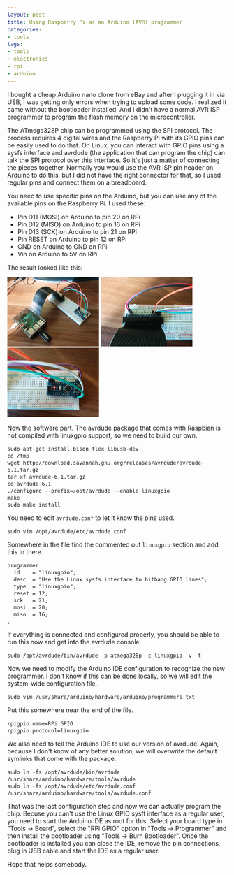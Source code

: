 ```yaml
---
layout: post
title: Using Raspberry Pi as an Arduino (AVR) programmer
categories:
- tools
tags:
- tools
- electronics
- rpi
- arduino
---
```


I bought a cheap Arduino nano clone from eBay and after I plugging it in via
USB, I was getting only errors when trying to upload some code. I realized
it came without the bootloader installed. And I didn't have a normal AVR ISP
programmer to program the flash memory on the microcontroller.

The ATmega328P chip can be programmed using the SPI protocol. The process
requires 4 digital wires and the Raspberry Pi with its GPIO pins
can be easily used to do that. On Linux, you can interact with GPIO pins
using a sysfs interface and avrdude (the application that can program the chip)
can talk the SPI protocol over this interface. So it's just a
matter of connecting the pieces together. Normally you would use
the AVR ISP pin header on Arduino to do this, but I did not have the
right connector for that, so I used regular pins and connect them on a
breadboard.

You need to use specific pins on the Arduino, but you can use
any of the available pins on the Raspberry Pi. I used these:

 * Pin D11 (MOSI) on Arduino to pin 20 on RPi
 * Pin D12 (MISO) on Arduino to pin 16 on RPi
 * Pin D13 (SCK) on Arduino to pin 21 on RPi
 * Pin RESET on Arduino to pin 12 on RPi
 * GND on Arduino to GND on RPi
 * Vin on Arduino to 5V on RPi

The result looked like this:

<a href="/uploads/rpi-arduino/IMG_20150202_145746.jpg">
  <img src="/uploads/rpi-arduino/IMG_20150202_145746-small.jpg" />
</a>
<a href="/uploads/rpi-arduino/IMG_20150202_145722.jpg">
  <img src="/uploads/rpi-arduino/IMG_20150202_145722-small.jpg" />
</a>
<a href="/uploads/rpi-arduino/IMG_20150202_145732.jpg">
  <img src="/uploads/rpi-arduino/IMG_20150202_145732-small.jpg" />
</a>

Now the software part. The avrdude package that comes with Raspbian is not
compiled with linuxgpio support, so we need to build our own.

    sudo apt-get install bison flex libusb-dev
    cd /tmp
    wget http://download.savannah.gnu.org/releases/avrdude/avrdude-6.1.tar.gz
    tar xf avrdude-6.1.tar.gz
    cd avrdude-6.1
    ./configure --prefix=/opt/avrdude --enable-linuxgpio
    make
    sudo make install

You need to edit `avrdude.conf` to let it know the pins used.

    sudo vim /opt/avrdude/etc/avrdude.conf

Somewhere in the file find the commented out `linuxgpio` section and add this in there.

    programmer
      id    = "linuxgpio";
      desc  = "Use the Linux sysfs interface to bitbang GPIO lines";
      type  = "linuxgpio";
      reset = 12;
      sck   = 21;
      mosi  = 20;
      miso  = 16;
    ;

If everything is connected and configured properly, you should be able to run this now and get into the avrdude console.

    sudo /opt/avrdude/bin/avrdude -p atmega328p -c linuxgpio -v -t

Now we need to modify the Arduino IDE configuration to recognize the new programmer. I don't know if this can be done locally, so we will edit the system-wide configuration file.

    sudo vim /usr/share/arduino/hardware/arduino/programmers.txt

Put this somewhere near the end of the file.

    rpigpio.name=RPi GPIO
    rpigpio.protocol=linuxgpio

We also need to tell the Arduino IDE to use our version of avrdude. Again, because I don't know of any better solution, we will overwrite the default symlinks that come with the package.

    sudo ln -fs /opt/avrdude/bin/avrdude /usr/share/arduino/hardware/tools/avrdude
    sudo ln -fs /opt/avrdude/etc/avrdude.conf /usr/share/arduino/hardware/tools/avrdude.conf

That was the last configuration step and now we can actually program the chip.
Becuse you can't use the Linux GPIO sysft interface as a regular user, you need to start the Arduino IDE as root for this.
Select your board type in "Tools -> Board", select the "RPi GPIO" option in "Tools -> Programmer" and then install the bootloader using "Tools -> Burn Bootloader".
Once the bootloader is installed you can close the IDE, remove the pin connections, plug in USB cable and start the IDE as a regular user.

Hope that helps somebody.
